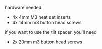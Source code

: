 hardware needed:

- 4x 4mm M3 heat set inserts
- 4x 14mm m3 button head screws

if you want to use the tilt spacer, you'll need
- 2x 20mm m3 button head screws
